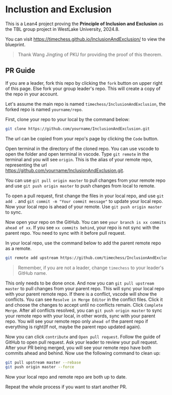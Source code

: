 # Inclustion and Exclusion

This is a Lean4 project proving the **Principle of Inclusion and Exclusion** as the TBL group project in WestLake University, 2024.8.

You can visit https://timechess.github.io/InclusionAndExclusion/ to view the blueprint.

> Thank Wang Jingting of PKU for providing the proof of this theorem.


## PR Guide

If you are a leader, fork this repo by clicking the `fork` button on upper right of this page. Else fork your group leader's repo. This will create a copy of the repo in your account.

Let's assume the main repo is named `timechess/InclusionAndExclusion`, the forked repo is named `yourname/repo`.

First, clone your repo to your local by the command below:

```bash
git clone https://github.com/yourname/InclusionAndExclusion.git
```

The url can be copied from your repo's page by clicking the `Code` button.

Open terminal in the directory of the cloned repo. You can use vscode to open the folder and open terminal in vscode. Type `git remote` in the terminal and you will see `origin`. This is the alias of your remote repo, representing the url https://github.com/yourname/InclusionAndExclusion.git.

You can use `git pull origin master` to pull changes from your remote repo and use `git push origin master` to push changes from local to remote.

To open a pull request, first change the files in your local repo, and use `git add .` and `git commit -m "Your commit message"` to update your local repo. Now your local repo is ahead of your remote. Use `git push origin master` to sync.

Now open your repo on the GitHub. You can see `your branch is xx commits ahead of xx`. If you see `xx commits behind`, your repo is not sync with the parent repo. You need to sync with it before pull request.

In your local repo, use the command below to add the parent remote repo as a remote.
```bash
git remote add upstream https://github.com/timechess/InclusionAndExclusion.git
```

> Remember, if you are not a leader, change `timechess` to your leader's GitHub name.

This only needs to be done once. And now you can `git pull upstream master` to pull changes from your parent repo. This will sync your local repo with your parent remote repo. If there is a conflict, vscode will show the conflicts. You can see `Resolve in Merge Editor` in the conflict files. Click it and choose the changes to accept until no conflicts remain. Click `Complete Merge`. After all conflicts resolved, you can `git push origin master` to sync your remote repo with your local, in other words, sync with your parent repo. You will see your remote repo only `ahead of` the parent repo if everything is right(If not, maybe the parent repo updated again).

Now you can click `contribute` and `Open pull request`. Follow the guide of GitHub to open pull request. Ask your leader to review your pull request. After your PR being merged, you will see your remote repo have both commits ahead and behind. Now use the following command to clean up:
```bash
git pull upstream master --rebase
git push origin master --force
```

Now your local repo and remote repo are both up to date.

Repeat the whole process if you want to start another PR.